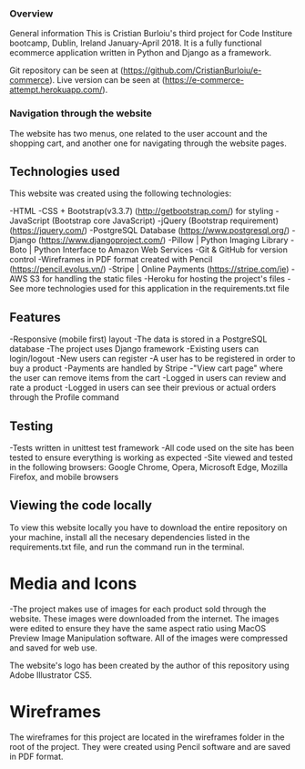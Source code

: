 
### Overview
General information
This is Cristian Burloiu's third project for Code Institure bootcamp, Dublin, Ireland January-April 2018. It is a fully functional ecommerce application written in Python and Django as a framework.

Git repository can be seen at (https://github.com/CristianBurloiu/e-commerce). Live version can be seen at (https://e-commerce-attempt.herokuapp.com/).

### Navigation through the website
The website has two menus, one related to the user account and the shopping cart, and another one for navigating through the website pages.

## Technologies used
This website was created using the following technologies:

-HTML
-CSS + Bootstrap(v3.3.7) (http://getbootstrap.com/) for styling
-JavaScript (Bootstrap core JavaScript)
-jQuery (Bootstrap requirement) (https://jquery.com/)
-PostgreSQL Database (https://www.postgresql.org/)
-Django (https://www.djangoproject.com/)
-Pillow | Python Imaging Library
-Boto | Python Interface to Amazon Web Services
-Git & GitHub for version control
-Wireframes in PDF format created with Pencil (https://pencil.evolus.vn/)
-Stripe | Online Payments (https://stripe.com/ie)
-AWS S3 for handling the static files
-Heroku for hosting the project's files
-See more technologies used for this application in the requirements.txt file

## Features
-Responsive (mobile first) layout
-The data is stored in a PostgreSQL database
-The project uses Django framework
-Existing users can login/logout
-New users can register
-A user has to be registered in order to buy a product
-Payments are handled by Stripe
-"View cart page" where the user can remove items from the cart
-Logged in users can review and rate a product 
-Logged in users can see their previous or actual orders through the Profile command

## Testing
-Tests written in unittest test framework
-All code used on the site has been tested to ensure everything is working as expected
-Site viewed and tested in the following browsers: Google Chrome, Opera, Microsoft Edge, Mozilla Firefox, and mobile browsers

## Viewing the code locally
To view this website locally you have to download the entire repository on your machine, install all the necesary dependencies listed in the requirements.txt file, and run the command run in the terminal.

# Media and Icons

-The project makes use of images for each product sold through the website. These images were downloaded from the internet. The images were edited to ensure they have the same aspect ratio using MacOS Preview Image Manipulation software. All of the images were compressed and saved for web use.

The website's logo has been created by the author of this repository using Adobe Illustrator CS5.

# Wireframes
The wireframes for this project are located in the wireframes folder in the root of the project. They were created using Pencil software and are saved in PDF format.